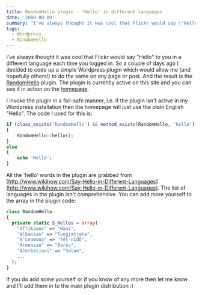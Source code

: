 ```yaml
---
title: RandomHello plugin - 'Hello' in different languages
date: '2008-08-09'
summary: "I've always thought it was cool that Flickr would say \"Hello\" to you in a different language each time you logged in. So a couple of days ago I decided to code up a simple Wordpress plugin which would allow me (and hopefully others!) to do the same on any page or post. And the result is the [RandomHello](&#47;code&#47;wordpress-randomhello-plugin&#47; \"RandomHello plugin page\") plugin. The plugin is currently active on this site and you can see it in action on the [homepage](&#47;). \r\n\r\n"
tags:
  - Wordpress
  - RandomHello
---
```

I've always thought it was cool that Flickr would say "Hello" to you in a different language each time you logged in. So a couple of days ago I decided to code up a simple Wordpress plugin which would allow me (and hopefully others!) to do the same on any page or post. And the result is the [RandomHello](/code/wordpress-randomhello-plugin/ "RandomHello plugin page") plugin. The plugin is currently active on this site and you can see it in action on the [homepage](/).

I invoke the plugin in a fail-safe manner, i.e. if the plugin isn't active in my Wordpress installation then the homepage will just use the plain English "Hello". The code I used for this is:

```php
if (class_exists('RandomHello') && method_exists(RandomHello, 'hello'))  
{  
    RandomHello::hello();  
}  
else  
{  
    echo 'Hello';  
}  
```

All the 'hello' words in the plugin are grabbed from [http://www.wikihow.com/Say-Hello-in-Different-Languages](http://www.wikihow.com/Say-Hello-in-Different-Languages). The list of languages in the plugin isn't comprehensive. You can add more yourself to the array in the plugin code:

```php
class RandomHello  
{  
  private static $_Hellos = array(  
    "Afrikaans" => "Haai",  
    "Albanian" => "Tungjatjeta",  
    "A'Leamona" => "Tél-nìdõ",  
    "Armenian" => "Barev",  
    "Azerbaijani" => "Salam",  
    ...  
  );
}
```

If you do add some yourself or if you know of any more then let me know and I'll add them in to the main plugin distribution :)
